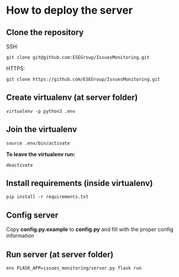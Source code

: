 # How to deploy the server

## Clone the repository

SSH:

`git clone git@github.com:ESEGroup/IssuesMonitoring.git`

HTTPS:

`git clone https://github.com/ESEGroup/IssuesMonitoring.git`

## Create virtualenv (at server folder)

`virtualenv -p python3 .env`

## Join the virtualenv

`source .env/bin/activate`

**To leave the virtualenv run:**

`deactivate`

## Install requirements (inside virtualenv)

`pip install -r requirements.txt`

## Config server

Copy **config.py.example** to **config.py** and fill with the proper config information

## Run server (at server folder)

`env FLASK_APP=issues_monitoring/server.py flask run`
